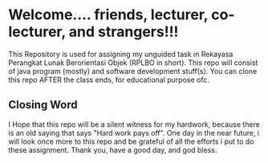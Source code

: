 # Welcome.... friends, lecturer, co-lecturer, and strangers!!!
This Repository is used for assigning my unguided task in Rekayasa Perangkat Lunak Berorientasi Objek (RPLBO in short).
This repo will consist of java program (mostly) and software development stuff(s).
You can clone this repo AFTER the class ends, for educational purpose ofc.

## Closing Word
I Hope that this repo will be a silent witness for my hardwork, because there is an old saying that says "Hard work pays off".
One day in the near future, i will look once more to this repo and be grateful of all the efforts i put to do these assignment.
Thank you, have a good day, and god bless.
